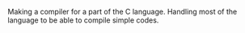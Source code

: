 Making a compiler for a part of the C language. Handling most of the language to be able to compile simple codes.
